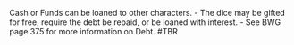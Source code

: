 Cash or Funds can be loaned to other characters. 
	- The dice may be gifted for free, require the debt be repaid, or be loaned with interest.
	- See BWG page 375 for more information on Debt. #TBR 